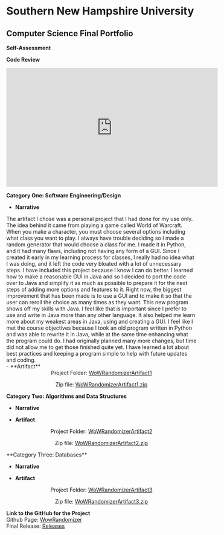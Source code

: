 # Southern New Hampshire University
## Computer Science Final Portfolio

**Self-Assessment**


**Code Review**
<div align="center">
	<iframe 
		width="560" 
		height="315" 
		src="https://www.youtube.com/embed/opgMi7zOZHo" 
		title="YouTube video player" 
		frameborder="0" 
		allow="accelerometer; 
		autoplay; 
		clipboard-write; 
		encrypted-media; 
		gyroscope; 
		picture-in-picture" 
		allowfullscreen>
	</iframe>
</div>

**Category One: Software Engineering/Design**

- **Narrative**
<div align="left">
	 The artifact I chose was a personal project that I had done for my use only. The idea behind it came from playing a game called World of Warcraft. When you make a character, you must choose several options including what class you want to play. I always have trouble deciding so I made a random generator that would choose a class for me. I made it in Python, and it had many flaws, including not having any form of a GUI. Since I created it early in my learning process for classes, I really had no idea what I was doing, and it left the code very bloated with a lot of unnecessary steps.  
	 I have included this project because I know I can do better. I learned how to make a reasonable GUI in Java and so I decided to port the code over to Java and simplify it as much as possible to prepare it for the next steps of adding more options and features to it. Right now, the biggest improvement that has been made is to use a GUI and to make it so that the user can reroll the choice as many times as they want. This new program shows off my skills with Java. I feel like that is important since I prefer to use and write in Java more than any other language. It also helped me learn more about my weakest areas in Java, using and creating a GUI.  
	 I feel like I met the course objectives because I took an old program written in Python and was able to rewrite it in Java, while at the same time enhancing what the program could do. I had originally planned many more changes, but time did not allow me to get those finished quite yet. I have learned a lot about best practices and keeping a program simple to help with future updates and coding.  
</div>
- **Artifact**  
<div align="center">  
Project Folder: <a href="https://github.com/JessiSNHU/JessiSNHU.github.io/tree/main/Artifacts/WoWRandomizerArtifact1">WoWRandomizerArtifact1</a>  

Zip file: <a href="https://github.com/JessiSNHU/JessiSNHU.github.io/blob/main/Artifacts/ZipFiles/WoWRandomizerArtifact1.zip">WoWRandomizerArtifact1.zip</a>  
</div>  
		
**Category Two: Algorithms and Data Structures**

- **Narrative**

- **Artifact**
<div align="center">  
Project Folder: <a href="https://github.com/JessiSNHU/JessiSNHU.github.io/tree/main/Artifacts/WoWRandomizerArtifact2">WoWRandomizerArtifact2</a>  

Zip file: <a href="https://github.com/JessiSNHU/JessiSNHU.github.io/blob/main/Artifacts/ZipFiles/WoWRandomizerArtifact2.zip">WoWRandomizerArtifact2.zip</a>  
</div>  
**Category Three: Databases**

- **Narrative**

- **Artifact**
<div align="center">  
Project Folder: <a href="https://github.com/JessiSNHU/JessiSNHU.github.io/tree/main/Artifacts/WoWRandomizerArtifact3">WoWRandomizerArtifact3</a>  

Zip file: <a href="https://github.com/JessiSNHU/JessiSNHU.github.io/blob/main/Artifacts/ZipFiles/WoWRandomizerArtifact3.zip">WoWRandomizerArtifact3.zip</a>  
</div>  

**Link to the GitHub for the Project**  
Github Page: <a href="https://github.com/JessiSNHU/WowRandomizer">WowRandomizer</a>  
Final Release: <a href="https://github.com/JessiSNHU/WowRandomizer/releases">Releases</a>  
